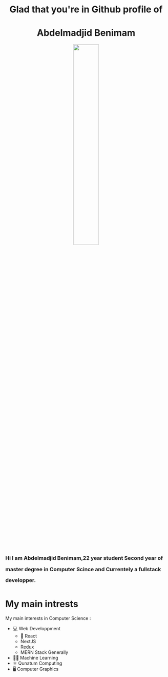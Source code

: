 <h1 align="center">Glad that you're in Github profile of<h1>
  <h1 align="center">Abdelmadjid Benimam</h1> 

 <div>
   <div>
      <p align="center" >
        <img align="center" src="https://i.imgur.com/5WA8Hau.png" width="40%" height="40%"/>
      </p>
     </div>
   <div>
     <h3 style="line-height: 26pt;">
     Hi I am Abdelmadjid Benimam,22 year student Second year of master degree in Computer Scince and Currentely a fullstack developper.
    </div>
     </h3>
 </div>
  

 


# My main intrests
My main interests in Computer Science : 
- 💻 Web Developpment
    -  React
    - NextJS
    - Redux
    - MERN Stack Generally
- 👩‍💻 Machine Learning
- ⚛ Qunatum Computing
- 🖥 Computer Graphics
